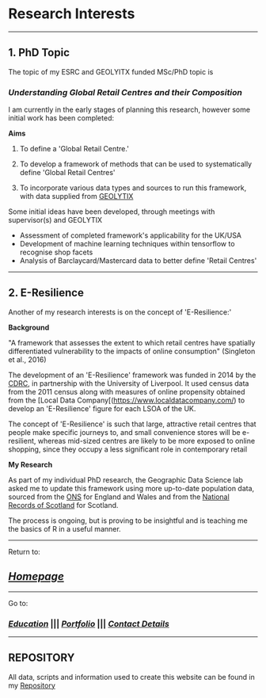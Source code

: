 # Research Interests


---

## 1. PhD Topic

The topic of my ESRC and GEOLYITX funded MSc/PhD topic is

### *Understanding Global Retail Centres and their Composition*


I am currently in the early stages of planning this research, however some initial work has been completed:


**Aims**

1) To define a 'Global Retail Centre.'

2) To develop a framework of methods that can be used to systematically define 'Global Retail Centres'

3) To incorporate various data types and sources to run this framework, with data supplied from [GEOLYTIX](https://geolytix.co.uk/?geodata)


Some initial ideas have been developed, through meetings with supervisor(s) and GEOLYTIX

- Assessment of completed framework's applicability for the UK/USA
- Development of machine learning techniques within tensorflow to recognise shop facets
- Analysis of Barclaycard/Mastercard data to better define 'Retail Centres'

---

## 2. E-Resilience

Another of my research interests is on the concept of 'E-Resilience:'

**Background**

"A framework that assesses the extent to which retail centres have spatially differentiated vulnerability to the impacts of online 
  consumption" (Singleton et al., 2016)
  
The development of an 'E-Resilience' framework was funded in 2014 by the [CDRC](https://www.cdrc.ac.uk/), in partnership with the 
University of Liverpool. It used census data from the 2011 census along with measures of online propensity obtained from the 
[Local Data Company[(https://www.localdatacompany.com/) to develop an 'E-Resilience' figure for each LSOA of the UK.

The concept of 'E-Resilience' is such that large, attractive retail centres that people make specific journeys to, and small convenience
stores will be e-resilient, whereas mid-sized centres are likely to be more exposed to online shopping, since they occupy a less 
significant role in contemporary retail

**My Research**

As part of my individual PhD research, the Geographic Data Science lab asked me to update this framework using more up-to-date population
data, sourced from the [ONS](https://www.ons.gov.uk/peoplepopulationandcommunity/populationandmigration/populationestimates) for England
and Wales and from the [National Records of Scotland](https://www.ons.gov.uk/peoplepopulationandcommunity/populationandmigration/populationestimates)
for Scotland.

The process is ongoing, but is proving to be insightful and is teaching me the basics of R in a useful manner.


---

Return to:

## [*Homepage*](index.md)

---

Go to:

### [*Education*](Education.md)  |||    [*Portfolio*](AssignmentPortfolio.md)  |||   [*Contact Details*](ContactDetails.md)

---

## REPOSITORY

All data, scripts and information used to create this website can be found in my [Repository](https://github.com/patrickballantyne/patrickballantyne.github.io)
